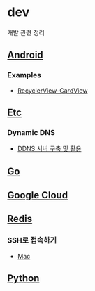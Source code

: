 # dev
개발 관련 정리

## [Android](Android/)

### Examples

- [RecyclerView-CardView](Android/Examples/RecyclerView-CardView)

## [Etc](Etc/)

### Dynamic DNS

- [DDNS 서버 구축 및 활용](Etc/ddns_server.md)

## [Go](Go/)

## [Google Cloud](GoogleCloud/)

## [Redis](Redis/)

### SSH로 접속하기

- [Mac](GoogleCloud/using_ssh_on_mac.md)

## [Python](Python/)

